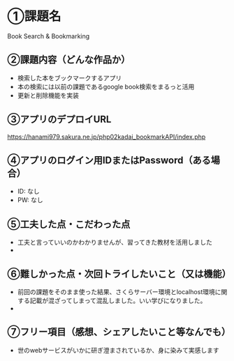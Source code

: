 # ①課題名
Book Search & Bookmarking

## ②課題内容（どんな作品か）
- 検索した本をブックマークするアプリ
- 本の検索には以前の課題であるgoogle book検索をまるっと活用
- 更新と削除機能を実装

## ③アプリのデプロイURL
https://hanami979.sakura.ne.jp/php02kadai_bookmarkAPI/index.php

## ④アプリのログイン用IDまたはPassword（ある場合）
- ID: なし
- PW: なし

## ⑤工夫した点・こだわった点
- 工夫と言っていいのかわかりませんが、習ってきた教材を活用しました
- 

## ⑥難しかった点・次回トライしたいこと（又は機能）
- 前回の課題をそのまま使った結果、さくらサーバー環境とlocalhost環境に関する記載が混ざってしまって混乱しました。いい学びになりました。
- 

## ⑦フリー項目（感想、シェアしたいこと等なんでも）
- 世のwebサービスがいかに研ぎ澄まされているか、身に染みて実感します